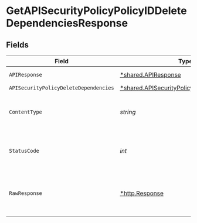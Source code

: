 # GetAPISecurityPolicyPolicyIDDeleteDependenciesResponse


## Fields

| Field                                                                                                            | Type                                                                                                             | Required                                                                                                         | Description                                                                                                      |
| ---------------------------------------------------------------------------------------------------------------- | ---------------------------------------------------------------------------------------------------------------- | ---------------------------------------------------------------------------------------------------------------- | ---------------------------------------------------------------------------------------------------------------- |
| `APIResponse`                                                                                                    | [*shared.APIResponse](../../../pkg/models/shared/apiresponse.md)                                                 | :heavy_minus_sign:                                                                                               | unknown error                                                                                                    |
| `APISecurityPolicyDeleteDependencies`                                                                            | [*shared.APISecurityPolicyDeleteDependencies](../../../pkg/models/shared/apisecuritypolicydeletedependencies.md) | :heavy_minus_sign:                                                                                               | Success                                                                                                          |
| `ContentType`                                                                                                    | *string*                                                                                                         | :heavy_check_mark:                                                                                               | HTTP response content type for this operation                                                                    |
| `StatusCode`                                                                                                     | *int*                                                                                                            | :heavy_check_mark:                                                                                               | HTTP response status code for this operation                                                                     |
| `RawResponse`                                                                                                    | [*http.Response](https://pkg.go.dev/net/http#Response)                                                           | :heavy_check_mark:                                                                                               | Raw HTTP response; suitable for custom response parsing                                                          |